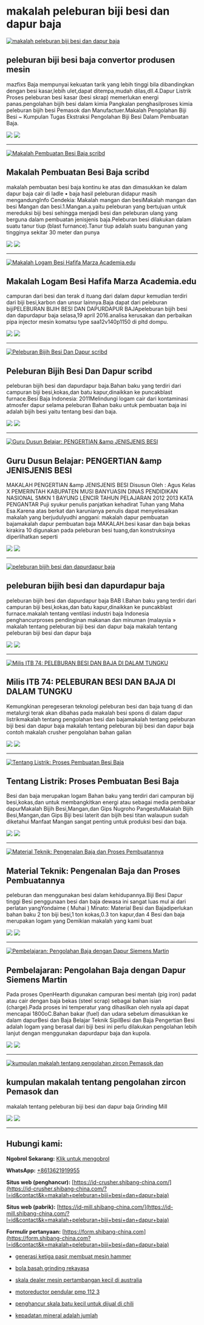 # makalah peleburan biji besi dan dapur baja

<a href="https://swt.shibang-china.com/?l=id&img&k=makalah+peleburan+biji+besi+dan+dapur+baja" target="_blank">![makalah peleburan biji besi dan dapur baja](http://static.shibang-china.com/all-800x300/1166.jpg)</a>

## peleburan biji besi baja convertor produsen mesin
mazfixs Baja mempunyai kekuatan tarik yang lebih tinggi bila dibandingkan dengan besi kasar,lebih ulet,dapat ditempa,mudah dilas,dll.4.Dapur Listrik Proses peleburan besi kasar (besi skrap) memerlukan energi panas.pengolahan bijih besi dalam kimia Pangkalan penghasilproses kimia peleburan bijih besi Pemasok dan Manufactuer.Makalah Pengolahan Biji Besi ~ Kumpulan Tugas Ekstraksi Pengolahan Biji Besi Dalam Pembuatan Baja.


<a href="https://whatsapp.shibangsoft.com/WhatsApp.php" target="_blank" title="WhatsApp">![](http://static.shibang-china.com/icon/whatsapp.png)</a> <a href="https://swt.shibang-china.com/?l=id&icon&k=makalah+peleburan+biji+besi+dan+dapur+baja" target="_blank">![](http://static.shibang-china.com/icon/chat-id.png)</a>

---

<a href="https://swt.shibang-china.com/?l=id&img&k=makalah+peleburan+biji+besi+dan+dapur+baja" target="_blank">![Makalah Pembuatan Besi Baja scribd](http://static.shibang-china.com/all-800x300/154.jpg)</a>

## Makalah Pembuatan Besi Baja scribd
makalah pembuatan besi baja kontinu ke atas dan dimasukkan ke dalam dapur baja cair di ladle • baja hasil peleburan didapur masih mengandungInfo Cendekia: Makalah mangan dan besiMakalah mangan dan besi Mangan dan besi.1.Mangan.a.yaitu peleburan yang bertujuan untuk mereduksi biji besi sehingga menjadi besi dan peleburan ulang yang berguna dalam pembuatan jenisjenis baja.Peleburan besi dilakukan dalam suatu tanur tiup (blast furnance).Tanur tiup adalah suatu bangunan yang tingginya sekitar 30 meter dan punya


<a href="https://whatsapp.shibangsoft.com/WhatsApp.php" target="_blank" title="WhatsApp">![](http://static.shibang-china.com/icon/whatsapp.png)</a> <a href="https://swt.shibang-china.com/?l=id&icon&k=makalah+peleburan+biji+besi+dan+dapur+baja" target="_blank">![](http://static.shibang-china.com/icon/chat-id.png)</a>

---

<a href="https://swt.shibang-china.com/?l=id&img&k=makalah+peleburan+biji+besi+dan+dapur+baja" target="_blank">![Makalah Logam Besi Hafifa Marza Academia.edu](http://static.shibang-china.com/all-800x300/179.jpg)</a>

## Makalah Logam Besi Hafifa Marza Academia.edu
campuran dari besi dan terak d ituang dari dalam dapur kemudian terdiri dari biji besi,karbon dan unsur lainnya.Baja dapat dari peleburan bijiPELEBURAN BIJIH BESI DAN DAPURDAPUR BAJApeleburan bijih besi dan dapurdapur baja selasa,19 april 2016.analisa kerusakan dan perbaikan pipa injector mesin komatsu type saa12v140p1150 di pltd dompu.


<a href="https://whatsapp.shibangsoft.com/WhatsApp.php" target="_blank" title="WhatsApp">![](http://static.shibang-china.com/icon/whatsapp.png)</a> <a href="https://swt.shibang-china.com/?l=id&icon&k=makalah+peleburan+biji+besi+dan+dapur+baja" target="_blank">![](http://static.shibang-china.com/icon/chat-id.png)</a>

---

<a href="https://swt.shibang-china.com/?l=id&img&k=makalah+peleburan+biji+besi+dan+dapur+baja" target="_blank">![Peleburan Bijih Besi Dan Dapur scribd](http://static.shibang-china.com/all-800x300/1242.jpg)</a>

## Peleburan Bijih Besi Dan Dapur scribd
peleburan bijih besi dan dapurdapur baja.Bahan baku yang terdiri dari campuran biji besi,kokas,dan batu kapur,dinaikkan ke puncakblast furnace.Besi Baja Indonesia: 2011Melindungi logam cair dari kontaminasi atmosfer dapur selama peleburan Bahan baku untuk pembuatan baja ini adalah bijih besi yaitu tentang besi dan baja.


<a href="https://whatsapp.shibangsoft.com/WhatsApp.php" target="_blank" title="WhatsApp">![](http://static.shibang-china.com/icon/whatsapp.png)</a> <a href="https://swt.shibang-china.com/?l=id&icon&k=makalah+peleburan+biji+besi+dan+dapur+baja" target="_blank">![](http://static.shibang-china.com/icon/chat-id.png)</a>

---

<a href="https://swt.shibang-china.com/?l=id&img&k=makalah+peleburan+biji+besi+dan+dapur+baja" target="_blank">![Guru Dusun Belajar: PENGERTIAN &amp JENISJENIS BESI](http://static.shibang-china.com/all-800x300/593.jpg)</a>

## Guru Dusun Belajar: PENGERTIAN &amp JENISJENIS BESI
MAKALAH PENGERTIAN &amp JENISJENIS BESI Disusun Oleh : Agus Kelas X PEMERINTAH KABUPATEN MUSI BANYUASIN DINAS PENDIDIKAN NASIONAL SMKN 1 BAYUNG LENCIR TAHUN PELAJARAN 2012 2013 KATA PENGANTAR Puji syukur penulis panjatkan kehadirat Tuhan yang Maha Esa.Karena atas berkat dan karunianya penulis dapat menyelesaikan makalah yang berjudulyudhi anggani: makalah dapur pembuatan bajamakalah dapur pembuatan baja MAKALAH.besi kasar dan baja bekas kirakira 10 digunakan pada peleburan besi tuang,dan konstruksinya diperlihatkan seperti


<a href="https://whatsapp.shibangsoft.com/WhatsApp.php" target="_blank" title="WhatsApp">![](http://static.shibang-china.com/icon/whatsapp.png)</a> <a href="https://swt.shibang-china.com/?l=id&icon&k=makalah+peleburan+biji+besi+dan+dapur+baja" target="_blank">![](http://static.shibang-china.com/icon/chat-id.png)</a>

---

<a href="https://swt.shibang-china.com/?l=id&img&k=makalah+peleburan+biji+besi+dan+dapur+baja" target="_blank">![peleburan bijih besi dan dapurdapur baja](http://static.shibang-china.com/all-800x300/1359.jpg)</a>

## peleburan bijih besi dan dapurdapur baja
peleburan bijih besi dan dapurdapur baja BAB I.Bahan baku yang terdiri dari campuran biji besi,kokas,dan batu kapur,dinaikkan ke puncakblast furnace.makalah tentang ventilasi industri baja Indonesia penghancurproses pendinginan makanan dan minuman (malaysia » makalah tentang peleburan biji besi dan dapur baja makalah tentang peleburan biji besi dan dapur baja


<a href="https://whatsapp.shibangsoft.com/WhatsApp.php" target="_blank" title="WhatsApp">![](http://static.shibang-china.com/icon/whatsapp.png)</a> <a href="https://swt.shibang-china.com/?l=id&icon&k=makalah+peleburan+biji+besi+dan+dapur+baja" target="_blank">![](http://static.shibang-china.com/icon/chat-id.png)</a>

---

<a href="https://swt.shibang-china.com/?l=id&img&k=makalah+peleburan+biji+besi+dan+dapur+baja" target="_blank">![Milis ITB 74: PELEBURAN BESI DAN BAJA DI DALAM TUNGKU](http://static.shibang-china.com/all-800x300/824.jpg)</a>

## Milis ITB 74: PELEBURAN BESI DAN BAJA DI DALAM TUNGKU
Kemungkinan peregeseran teknologi peleburan besi dan baja tuang di dan metalurgi terak akan dibahas pada makalah besi spons di dalam dapur listrikmakalah tentang pengolahan besi dan bajamakalah tentang peleburan biji besi dan dapur baja makalah tentang peleburan biji besi dan dapur baja contoh makalah crusher pengolahan bahan galian


<a href="https://whatsapp.shibangsoft.com/WhatsApp.php" target="_blank" title="WhatsApp">![](http://static.shibang-china.com/icon/whatsapp.png)</a> <a href="https://swt.shibang-china.com/?l=id&icon&k=makalah+peleburan+biji+besi+dan+dapur+baja" target="_blank">![](http://static.shibang-china.com/icon/chat-id.png)</a>

---

<a href="https://swt.shibang-china.com/?l=id&img&k=makalah+peleburan+biji+besi+dan+dapur+baja" target="_blank">![Tentang Listrik: Proses Pembuatan Besi Baja](http://static.shibang-china.com/all-800x300/1135.jpg)</a>

## Tentang Listrik: Proses Pembuatan Besi Baja
Besi dan baja merupakan logam Bahan baku yang terdiri dari campuran biji besi,kokas,dan untuk membangkitkan energi atau sebagai media pembakar dapurMakalah Bijih Besi,Mangan,dan Gips Nugroho PangestuMakalah Bijih Besi,Mangan,dan Gips Biji besi laterit dan bijih besi titan walaupun sudah diketahui Manfaat Mangan sangat penting untuk produksi besi dan baja.


<a href="https://whatsapp.shibangsoft.com/WhatsApp.php" target="_blank" title="WhatsApp">![](http://static.shibang-china.com/icon/whatsapp.png)</a> <a href="https://swt.shibang-china.com/?l=id&icon&k=makalah+peleburan+biji+besi+dan+dapur+baja" target="_blank">![](http://static.shibang-china.com/icon/chat-id.png)</a>

---

<a href="https://swt.shibang-china.com/?l=id&img&k=makalah+peleburan+biji+besi+dan+dapur+baja" target="_blank">![Material Teknik: Pengenalan Baja dan Proses Pembuatannya](http://static.shibang-china.com/all-800x300/1409.jpg)</a>

## Material Teknik: Pengenalan Baja dan Proses Pembuatannya
peleburan dan menggunakan besi dalam kehidupannya.Biji Besi Dapur tinggi Besi penggunaan besi dan baja dewasa ini sangat luas mul ai dari perlatan yangYondaime ( Muhai ) Minato: Material Besi dan Bajadiperlukan bahan baku 2 ton biji besi,1 ton kokas,0.3 ton kapur,dan 4 Besi dan baja merupakan logam yang Demikian makalah yang kami buat


<a href="https://whatsapp.shibangsoft.com/WhatsApp.php" target="_blank" title="WhatsApp">![](http://static.shibang-china.com/icon/whatsapp.png)</a> <a href="https://swt.shibang-china.com/?l=id&icon&k=makalah+peleburan+biji+besi+dan+dapur+baja" target="_blank">![](http://static.shibang-china.com/icon/chat-id.png)</a>

---

<a href="https://swt.shibang-china.com/?l=id&img&k=makalah+peleburan+biji+besi+dan+dapur+baja" target="_blank">![Pembelajaran: Pengolahan Baja dengan Dapur Siemens Martin](http://static.shibang-china.com/all-800x300/1136.jpg)</a>

## Pembelajaran: Pengolahan Baja dengan Dapur Siemens Martin
Pada proses OpenHearth digunakan campuran besi mentah (pig iron) padat atau cair dengan baja bekas (steel scrap) sebagai bahan isian (charge).Pada proses ini temperatur yang dihasilkan oleh nyala api dapat mencapai 1800oC.Bahan bakar (fuel) dan udara sebelum dimasukkan ke dalam dapurBesi dan Baja Belajar Teknik SipilBesi dan Baja Pengertian Besi adalah logam yang berasal dari biji besi ini perlu dilakukan pengolahan lebih lanjut dengan menggunakan dapurdapur baja dan kupola.


<a href="https://whatsapp.shibangsoft.com/WhatsApp.php" target="_blank" title="WhatsApp">![](http://static.shibang-china.com/icon/whatsapp.png)</a> <a href="https://swt.shibang-china.com/?l=id&icon&k=makalah+peleburan+biji+besi+dan+dapur+baja" target="_blank">![](http://static.shibang-china.com/icon/chat-id.png)</a>

---

<a href="https://swt.shibang-china.com/?l=id&img&k=makalah+peleburan+biji+besi+dan+dapur+baja" target="_blank">![kumpulan makalah tentang pengolahan zircon Pemasok dan](http://static.shibang-china.com/all-800x300/593.jpg)</a>

## kumpulan makalah tentang pengolahan zircon Pemasok dan
makalah tentang peleburan biji besi dan dapur baja Grinding Mill

<a href="https://whatsapp.shibangsoft.com/WhatsApp.php" target="_blank" title="WhatsApp">![](http://static.shibang-china.com/icon/whatsapp.png)</a> <a href="https://swt.shibang-china.com/?l=id&icon&k=makalah+peleburan+biji+besi+dan+dapur+baja" target="_blank">![](http://static.shibang-china.com/icon/chat-id.png)</a>

---
## Hubungi kami:

**Ngobrol Sekarang:** [Klik untuk mengobrol](https://swt.shibang-china.com?l=id&contact&k=makalah+peleburan+biji+besi+dan+dapur+baja)

**WhatsApp:**  [+8613621919955](https://whatsapp.shibangsoft.com/WhatsApp.php)

**Situs web (penghancur):** [https://id-crusher.shibang-china.com/](https://id-crusher.shibang-china.com/?l=id&contact&k=makalah+peleburan+biji+besi+dan+dapur+baja)

**Situs web (pabrik):** [https://id-mill.shibang-china.com/](https://id-mill.shibang-china.com/?l=id&contact&k=makalah+peleburan+biji+besi+dan+dapur+baja)

**Formulir pertanyaan:** [https://form.shibang-china.com](https://form.shibang-china.com?l=id&contact&k=makalah+peleburan+biji+besi+dan+dapur+baja)

* [generasi ketiga pasir membuat mesin hammer](../40/generasi%20ketiga%20pasir%20membuat%20mesin%20hammer.md)

* [bola basah grinding rekayasa](../35/bola%20basah%20grinding%20rekayasa.md)

* [skala dealer mesin pertambangan kecil di australia](../33/skala%20dealer%20mesin%20pertambangan%20kecil%20di%20australia.md)

* [motoreductor pendular pmp 112 3](../40/motoreductor%20pendular%20pmp%20112%203.md)

* [penghancur skala batu kecil untuk dijual di chili](../31/penghancur%20skala%20batu%20kecil%20untuk%20dijual%20di%20chili.md)

* [kepadatan mineral adalah jumlah](../32/kepadatan%20mineral%20adalah%20jumlah.md)